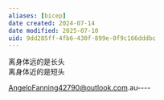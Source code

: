 ```yaml
---
aliases: [bicep]
date created: 2024-07-14
date modified: 2025-07-10
uid: 9dd285ff-4fb6-430f-899e-0f9c166dddbc
---
```


离身体远的是长头  
离身体近的是短头

AngeloFanning42790@outlook.com.au----
